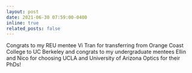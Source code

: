 ```yaml
---
layout: post
date: 2021-06-30 07:59:00-0400
inline: true
related_posts: false
---
```


Congrats to my REU mentee Vi Tran for transferring from Orange Coast College to UC Berkeley and congrats to my undergraduate mentees Ellin and Nico for choosing UCLA and University of Arizona Optics for their PhDs!
